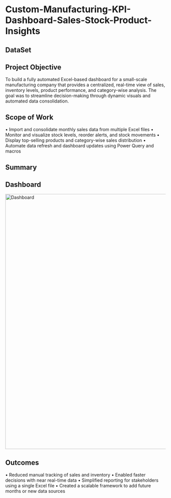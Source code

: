 # Custom-Manufacturing-KPI-Dashboard-Sales-Stock-Product-Insights
## DataSet

## Project Objective
To build a fully automated Excel-based dashboard for a small-scale manufacturing company that provides a centralized, real-time view of sales, inventory levels, product performance, and category-wise analysis. The goal was to streamline decision-making through dynamic visuals and automated data consolidation.

## Scope of Work
•	Import and consolidate monthly sales data from multiple Excel files
•	Monitor and visualize stock levels, reorder alerts, and stock movements
•	Display top-selling products and category-wise sales distribution
•	Automate data refresh and dashboard updates using Power Query and macros

## Summary

## Dashboard
<img width="1875" height="800" alt="Dashboard" src="https://github.com/user-attachments/assets/d4b769c9-3184-4081-8a02-5d3663bc09a3" />

## Outcomes
•	Reduced manual tracking of sales and inventory
•	Enabled faster decisions with near real-time data
•	Simplified reporting for stakeholders using a single Excel file
•	Created a scalable framework to add future months or new data sources


